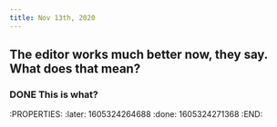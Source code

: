 ```yaml
---
title: Nov 13th, 2020
---
```


## The editor works much better now, they say. What does that mean?
### DONE This is what?
:PROPERTIES:
:later: 1605324264688
:done: 1605324271368
:END:
###
